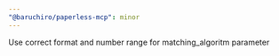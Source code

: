 ```yaml
---
"@baruchiro/paperless-mcp": minor
---
```


Use correct format and number range for matching_algoritm parameter

